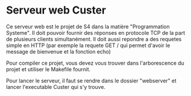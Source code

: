 # Serveur web Custer

Ce serveur web est le projet de S4 dans la matière "Programmation Systeme".
Il doit pouvoir fournir des réponses en protocole TCP de la part de plusieurs clients simultanément.
Il doit aussi repondre a des requetes simple en HTTP (par exemple la requete GET / qui permet d'avoir le message de bienvenue et la fonction echo)

Pour compiler ce projet, vous devez vous trouver dans l'arborescence du projet et utiliser le Makefile fournit.

Pour lancer le serveur, il faut se rendre dans le dossier "webserver" et lancer l'executable Custer qui s'y trouve.